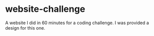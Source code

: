 # website-challenge
A website I did in 60 minutes for a coding challenge. I was provided a design for this one.
